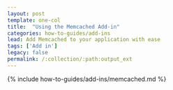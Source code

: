 ```yaml
---
layout: post
template: one-col
title:  "Using the Memcached Add-in"
categories: how-to-guides/add-ins
lead: Add Memcached to your application with ease
tags: ['Add in']
legacy: false
permalink: /:collection/:path:output_ext
---
```



{% include how-to-guides/add-ins/memcached.md %}